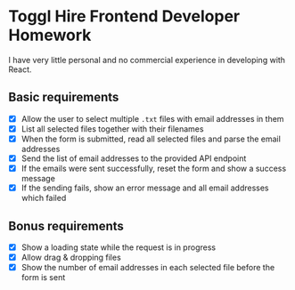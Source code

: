 # Toggl Hire Frontend Developer Homework

I have very little personal and no commercial experience in developing with
React.

## Basic requirements

- [x] Allow the user to select multiple `.txt` files with email addresses in
      them
- [x] List all selected files together with their filenames
- [x] When the form is submitted, read all selected files and parse the email
      addresses
- [x] Send the list of email addresses to the provided API endpoint
- [x] If the emails were sent successfully, reset the form and show a success
      message
- [x] If the sending fails, show an error message and all email addresses which
      failed

## Bonus requirements

- [x] Show a loading state while the request is in progress
- [x] Allow drag & dropping files
- [x] Show the number of email addresses in each selected file before the form
      is sent

